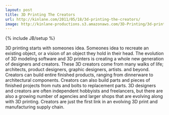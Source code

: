 ```yaml
---
layout: post
title: 3D Printing The Creators
url: http://kinlane.com/2011/05/18/3d-printing-the-creators/
image: http://kinlane-productions.s3.amazonaws.com/3D-Printing/3d-printing-creators.jpg
---
```

{% include JB/setup %}
3D printing starts with someones idea.  Someones idea to recreate an existing object, or a vision of an object they hold in their head.
The evolution of 3D modeling software and 3D printers is creating a whole new generation of designers and creators.
These 3D creators come from many walks of life; architects, product designers, graphic designers, artists. and beyond.
Creators can build entire finished products, ranging from dinnerware to architectural components.
Creators can also build parts and pieces of finished projects from nuts and bolts to replacement parts.
3D designers and creators are often independent hobbyists and freelancers, but there are also a growing number of agencies and larger shops that are evolving along with 3D printing.
Creators are just the first link in an evolving 3D print and manufacturing supply chain.